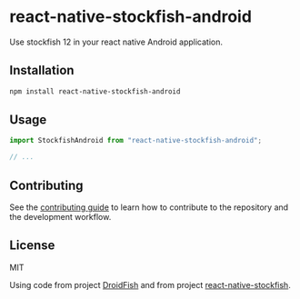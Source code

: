 # react-native-stockfish-android

Use stockfish 12 in your react native Android application.

## Installation

```sh
npm install react-native-stockfish-android
```

## Usage

```js
import StockfishAndroid from "react-native-stockfish-android";

// ...
```

## Contributing

See the [contributing guide](CONTRIBUTING.md) to learn how to contribute to the repository and the development workflow.

## License

MIT

Using code from project [DroidFish](https://github.com/peterosterlund2/droidfish) and from project [react-native-stockfish](https://github.com/sunify/react-native-stockfish).